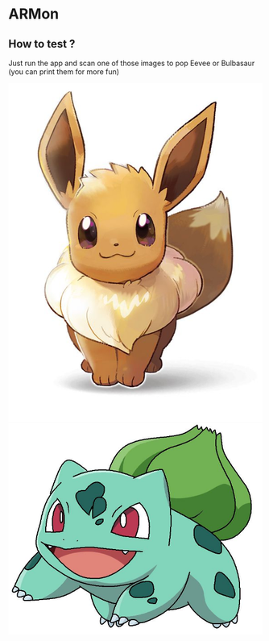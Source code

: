 # ARMon
## How to test ?
Just run the app and scan one of those images to pop Eevee or Bulbasaur (you can print them for more fun)

![Eevee](https://github.com/Kireyin/ARMon/blob/master/armon/armon/Assets.xcassets/cards.arresourcegroup/Eevee.arreferenceimage/2f4913a0174ff40ddee9b2e9f65ac2fb.jpg)
![Bulbasaur](https://github.com/Kireyin/ARMon/blob/master/armon/armon/Assets.xcassets/cards.arresourcegroup/Bulbasaur.arreferenceimage/1633835-bulbasaur_by_thunderwest.jpg)
